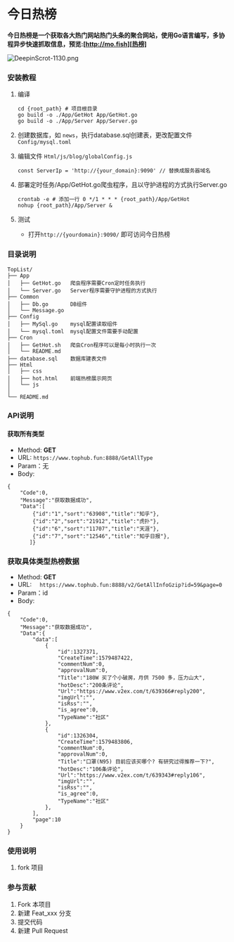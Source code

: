 # 今日热榜

**今日热榜是一个获取各大热门网站热门头条的聚合网站，使用Go语言编写，多协程异步快速抓取信息，预览:[http://mo.fish][热榜]**

![DeepinScrot-1130.png](http://img.printf520.com/img/DeepinScrot-1130.png)

### 安装教程

1. 编译

   ```
   cd {root_path} # 项目根目录
   go build -o ./App/GetHot App/GetHot.go
   go build -o ./App/Server App/Server.go 
   ```
   
2. 创建数据库，如 `news`，执行database.sql创建表，更改配置文件`Config/mysql.toml`

3. 编辑文件 `Html/js/blog/globalConfig.js`

   ```
   const ServerIp = 'http://{your_domain}:9090' // 替换成服务器域名
   ```

4. 部署定时任务/App/GetHot.go爬虫程序，且以守护进程的方式执行Server.go

   ```
   crontab -e # 添加一行 0 */1 * * * {root_path}/App/GetHot
   nohup {root_path}/App/Server &
   ```

5. 测试

   - 打开`http://{yourdomain}:9090/` 即可访问今日热榜


### 目录说明

```
TopList/
├── App
│   ├── GetHot.go   爬虫程序需要Cron定时任务执行
│   └── Server.go   Server程序需要守护进程的方式执行
├── Common
│   ├── Db.go       DB组件
│   └── Message.go  
├── Config
│   ├── MySql.go    mysql配置读取组件
│   └── mysql.toml  mysql配置文件需要手动配置
├── Cron
│   ├── GetHot.sh   爬虫Cron程序可以是每小时执行一次
│   └── README.md
├── database.sql    数据库建表文件
├── Html
│   ├── css
│   ├── hot.html    前端热榜展示网页
│   └── js
│  
└── README.md
```

### API说明

#### 获取所有类型
- Method: **GET**
- URL:  ```https://www.tophub.fun:8888/GetAllType```
- Param：无
- Body:
```
{
    "Code":0,
    "Message":"获取数据成功",
    "Data":[
        {"id":"1","sort":"63908","title":"知乎"},
        {"id":"2","sort":"21912","title":"虎扑"},
        {"id":"6","sort":"11707","title":"天涯"},
        {"id":"7","sort":"12546","title":"知乎日报"},
       ]}
```


### 获取具体类型热榜数据
- Method: **GET**
- URL:  ```  https://www.tophub.fun:8888/v2/GetAllInfoGzip?id=59&page=0```
- Param：id
- Body:
```
{
    "Code":0,
    "Message":"获取数据成功",
    "Data":{
        "data":[
            {
                "id":1327371,
                "CreateTime":1579487422,
                "commentNum":0,
                "approvalNum":0,
                "Title":"180W 买了个小破房，月供 7500 多，压力山大",
                "hotDesc":"200条评论",
                "Url":"https://www.v2ex.com/t/639366#reply200",
                "imgUrl":"",
                "isRss":"",
                "is_agree":0,
                "TypeName":"社区"
            },
            {
                "id":1326304,
                "CreateTime":1579483806,
                "commentNum":0,
                "approvalNum":0,
                "Title":"口罩(N95) 目前应该买哪个? 有研究过得推荐一下?",
                "hotDesc":"106条评论",
                "Url":"https://www.v2ex.com/t/639343#reply106",
                "imgUrl":"",
                "isRss":"",
                "is_agree":0,
                "TypeName":"社区"
            },
        ],
        "page":10
    }
}
```


### 使用说明

1. fork 项目

### 参与贡献

1. Fork 本项目
2. 新建 Feat_xxx 分支
3. 提交代码
4. 新建 Pull Request


[热榜]: https://www.printf520.com/hot.html
